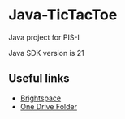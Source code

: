 # Java-TicTacToe
Java project for PIS-I

Java SDK version is 21

## Useful links
- [Brightspace](https://brightspace.hanze.nl/d2l/home/13089)
- [One Drive Folder](https://hanzenl-my.sharepoint.com/:f:/r/personal/a_van_de_vosse_st_hanze_nl/Documents/Project%20Intelligente%20Systemen%20I?csf=1&web=1&e=N7nIWR)

